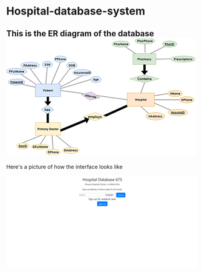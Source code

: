 # Hospital-database-system

This is the ER diagram of the database
![](images/Capture.PNG)
-----
Here's a picture of how the interface looks like

![](images/Capture2.PNG)
